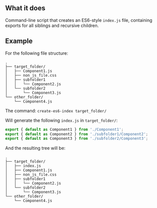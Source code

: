 ## What it does

Command-line script that creates an ES6-style `index.js` file, containing exports for all siblings and recursive children.

## Example
For the following file structure:
```
.
├── target_folder/
│   ├── Component1.js
│   ├── non_js_file.css
│   ├── subfolder1
│   │   └── Component2.js
│   └── subfolder2
│       └── Component3.js
└── other_folder/
    └── Component4.js
```

The command:
`create-es6-index target_folder/`

Will generate the following `index.js` in `target_folder/`:
```js
export { default as Component1 } from './Component1';
export { default as Component2 } from './subfolder1/Component2';
export { default as Component3 } from './subfolder2/Component3';
```

And the resulting tree will be:
```
.
├── target_folder/
│   ├── index.js
│   ├── Component1.js
│   ├── non_js_file.css
│   ├── subfolder1
│   │   └── Component2.js
│   └── subfolder2
│       └── Component3.js
└── other_folder/
    └── Component4.js
```
